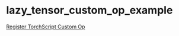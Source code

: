 # lazy_tensor_custom_op_example

[Register TorchScript Custom Op](https://pytorch.org/tutorials/advanced/torch_script_custom_ops.html)
